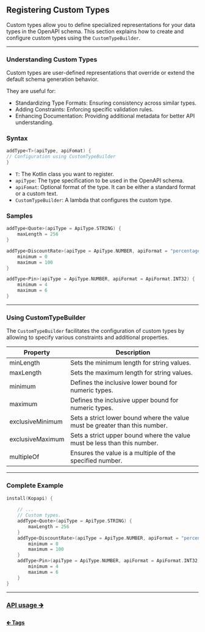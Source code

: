 ## Registering Custom Types

Custom types allow you to define specialized representations for your data types in the OpenAPI schema.
This section explains how to create and configure custom types using the `CustomTypeBuilder`.

---

### Understanding Custom Types

Custom types are user-defined representations that override or extend the default schema generation behavior.

They are useful for:

- Standardizing Type Formats: Ensuring consistency across similar types.
- Adding Constraints: Enforcing specific validation rules.
- Enhancing Documentation: Providing additional metadata for better API understanding.

### Syntax

```kotlin
addType<T>(apiType, apiFomat) {
// Configuration using CustomTypeBuilder
}
```

- `T`: The Kotlin class you want to register.
- `apiType`: The type specification to be used in the OpenAPI schema.
- `apiFomat`: Optional format of the type. It can be either a standard format or a custom text.
- `CustomTypeBuilder`: A lambda that configures the custom type.

### Samples

```kotlin
addType<Quote>(apiType = ApiType.STRING) {
    maxLength = 256
}

addType<DiscountRate>(apiType = ApiType.NUMBER, apiFormat = "percentage") {
    minimum = 0
    maximum = 100
}

addType<Pin>(apiType = ApiType.NUMBER, apiFormat = ApiFormat.INT32) {
    minimum = 4
    maximum = 6
}
```

---

### Using CustomTypeBuilder

The `CustomTypeBuilder` facilitates the configuration of custom types by allowing
to specify various constraints and additional properties.

| Property         | Description                                                                 |
|------------------|-----------------------------------------------------------------------------|
| minLength        | Sets the minimum length for string values.                                  |
| maxLength        | Sets the maximum length for string values.                                  |
| minimum          | Defines the inclusive lower bound for numeric types.                        |
| maximum          | Defines the inclusive upper bound for numeric types.                        |
| exclusiveMinimum | Sets a strict lower bound where the value must be greater than this number. |
| exclusiveMaximum | Sets a strict upper bound where the value must be less than this number.    |
| multipleOf       | Ensures the value is a multiple of the specified number.                    |

---

### Complete Example

```kotlin
install(Kopapi) {
    
    // ...
    // Custom types.
    addType<Quote>(apiType = ApiType.STRING) {
        maxLength = 256
    }
    addType<DiscountRate>(apiType = ApiType.NUMBER, apiFormat = "percentage") {
        minimum = 0
        maximum = 100
    }
    addType<Pin>(apiType = ApiType.NUMBER, apiFormat = ApiFormat.INT32) {
        minimum = 4
        maximum = 6
    }
}
```

---

### [API usage 🡲](02.0.api-usage.md)

#### [🡰 Tags](01.3.plugin-tags.md)
